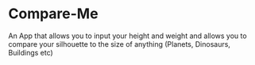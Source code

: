 # Compare-Me
An App that allows you to input your height and weight and allows you to compare your silhouette to the size of anything (Planets, Dinosaurs, Buildings etc) 
